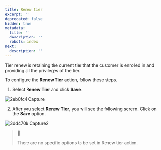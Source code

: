 ```yaml
---
title: Renew tier
excerpt: ''
deprecated: false
hidden: true
metadata:
  title: ''
  description: ''
  robots: index
next:
  description: ''
---
```

Tier renew is retaining the current tier that the customer is enrolled in and providing all the privileges of the tier.

To configure the **Renew Tier** action, follow these steps.

1. Select **Renew Tier** and click **Save**.

![2eb0fc4 Capture](https://files.readme.io/2eb0fc4-Capture.PNG)

2. After you select **Renew Tier**, you will see the following screen. Click on the **Save** option.

![3dd470b Capture2](https://files.readme.io/3dd470b-Capture2.PNG)

> 📘
>
> There are no specific options to be set in Renew tier action.
